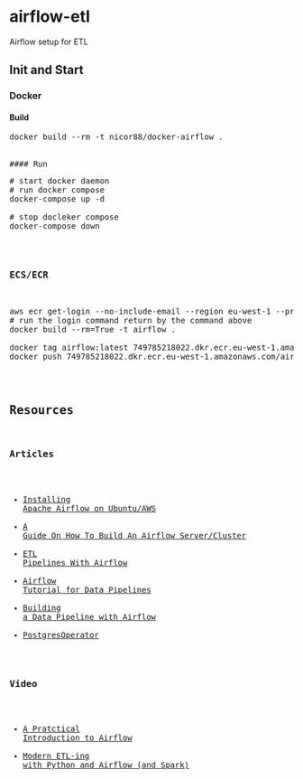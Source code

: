 # airflow-etl
Airflow setup for ETL

## Init and Start

### Docker

#### Build
<pre>
docker build --rm -t nicor88/docker-airflow .
</ore>

#### Run
<pre># start docker daemon
# run docker compose
docker-compose up -d

# stop docleker compose
docker-compose down
</pre>

### ECS/ECR
<pre>
aws ecr get-login --no-include-email --region eu-west-1 --profile nicor88
# run the login command return by the command above
docker build --rm=True -t airflow .

docker tag airflow:latest 749785218022.dkr.ecr.eu-west-1.amazonaws.com/airflow:latest
docker push 749785218022.dkr.ecr.eu-west-1.amazonaws.com/airflow:latest
</pre>

## Resources

### Articles
* [Installing Apache Airflow on Ubuntu/AWS](https://medium.com/a-r-g-o/installing-apache-airflow-on-ubuntu-aws-6ebac15db211)
* [A Guide On How To Build An Airflow Server/Cluster](https://stlong0521.github.io/20161023%20-%20Airflow.html)
* [ETL Pipelines With Airflow](http://michael-harmon.com/blog/AirflowETL.html)
* [Airflow Tutorial for Data Pipelines](https://blog.godatadriven.com/practical-airflow-tutorial)
* [Building a Data Pipeline with Airflow](http://tech.marksblogg.com/airflow-postgres-redis-forex.html)
* [PostgresOperator](https://programtalk.com/python-examples/airflow.operators.postgres_operator.PostgresOperator/)

### Video
* [A Pratctical Introduction to Airflow](https://www.youtube.com/watch?v=cHATHSB_450)
* [Modern ETL-ing with Python and Airflow (and Spark)](https://www.youtube.com/watch?v=tcJhSaowzUI)
